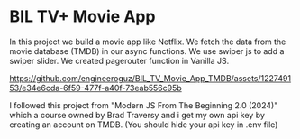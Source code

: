 <h1>BIL TV+ Movie App</h1>
In this project we build a movie app like Netflix. We fetch the data from the movie database (TMDB) in our async functions.
We use swiper js to add a swiper slider. We created pagerouter function in Vanilla JS.


https://github.com/engineeroguz/BIL_TV_Movie_App_TMDB/assets/122749153/e34e6cda-6f59-477f-a40f-73eab556c95b

I followed this project from "Modern JS From The Beginning 2.0 (2024)" which a course owned by Brad Traversy and i get my own api key by creating an account on TMDB. (You should hide your api key in .env file)
